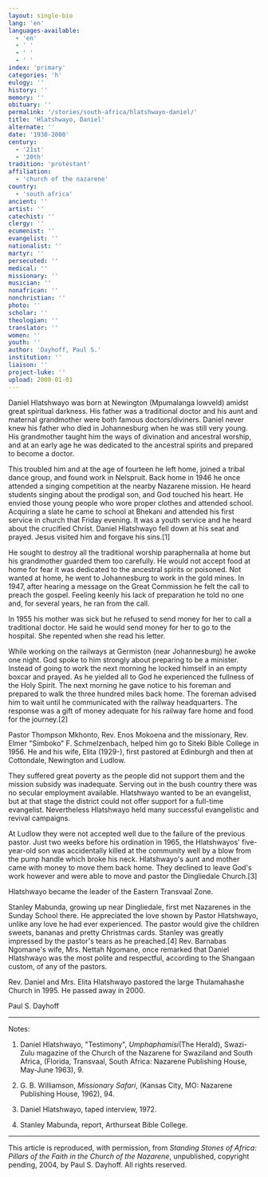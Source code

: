 ```yaml
---
layout: single-bio
lang: 'en'
languages-available:
  - 'en'
  - ' '
  - ' '
  - ' '
index: 'primary'
categories: 'h'
eulogy: ''
history: ''
memory: ''
obituary: ''
permalink: '/stories/south-africa/hlatshwayo-daniel/'
title: 'Hlatshwayo, Daniel'
alternate: ''
date: '1930-2000'
century:
  - '21st'
  - '20th'
tradition: 'protestant'
affiliation:
  - 'church of the nazarene'
country:
  - 'south africa'
ancient: ''
artist: ''
catechist: ''
clergy: ''
ecumenist: ''
evangelist: ''
nationalist: ''
martyr: ''
persecuted: ''
medical: ''
missionary: ''
musician: ''
nonafrican: ''
nonchristian: ''
photo: ''
scholar: ''
theologian: ''
translator: ''
women: ''
youth: ''
author: 'Dayhoff, Paul S.'
institution: ''
liaison: ''
project-luke: ''
upload: 2000-01-01
---
```



Daniel Hlatshwayo was born at Newington (Mpumalanga lowveld) amidst great spiritual darkness.  His father was a traditional doctor and his aunt and maternal grandmother were both famous doctors/diviners.  Daniel never knew his father who died in Johannesburg when he was still very young.  His grandmother taught him the ways of divination and ancestral worship, and at an early age he was dedicated to the ancestral spirits and prepared to become a doctor.

This troubled him and at the age of fourteen he left home, joined a tribal dance group, and found work in Nelspruit.  Back home in 1946 he once attended a singing competition at the nearby Nazarene mission.  He heard students singing about the prodigal son, and God touched his heart.  He envied those young people who wore proper clothes and attended school.  Acquiring a slate he came to school at Bhekani and attended his first service in church that Friday evening.  It was a youth service and he heard about the crucified Christ.  Daniel Hlatshwayo fell down at his seat and prayed.  Jesus visited him and forgave his sins.[1]

He sought to destroy all the traditional worship paraphernalia at home but his grandmother guarded them too carefully.  He would not accept food at home for fear it was dedicated to the ancestral spirits or poisoned.  Not wanted at home, he went to Johannesburg to work in the gold mines. In 1947, after hearing a message on the Great Commission he felt the call to preach the gospel.  Feeling keenly his lack of preparation he told no one and, for several years, he ran from the call.

In 1955 his mother was sick but he refused to send money for her to call a traditional doctor.  He said he would send money for her to go to the hospital.  She repented when she read his letter.

While working on the railways at Germiston (near Johannesburg) he awoke one night.  God spoke to him strongly about preparing to be a minister.  Instead of going to work the next morning he locked himself in an empty boxcar and prayed.  As he yielded all to God he experienced the fullness of the Holy Spirit.  The next morning he gave notice to his foreman and prepared to walk the three hundred miles back home.  The foreman advised him to wait until he communicated with the railway headquarters.  The response was a gift of money adequate for his railway fare home and food for the journey.[2]

Pastor Thompson Mkhonto, Rev. Enos Mokoena and the missionary, Rev. Elmer "Simboko" F. Schmelzenbach, helped him go to Siteki Bible College in 1956.  He and his wife, Elita (1929-), first pastored at Edinburgh and then at Cottondale, Newington and Ludlow.

They suffered great poverty as the people did not support them and the mission subsidy was inadequate.  Serving out in the bush country there was no secular employment available.  Hlatshwayo wanted to be an evangelist, but at that stage the district could not offer support for a full-time evangelist.  Nevertheless Hlatshwayo held many successful evangelistic and revival campaigns.

At Ludlow they were not accepted well due to the failure of the previous pastor.  Just two weeks before his ordination in 1965, the Hlatshwayos' five-year-old son was accidentally killed at the community well by a blow from the pump handle which broke his neck.  Hlatshwayo's aunt and mother came with money to move them back home.  They declined to leave God's work however and were able to move and pastor the Dingliedale Church.[3]

Hlatshwayo became the leader of the Eastern Transvaal Zone.

Stanley Mabunda, growing up near Dingliedale, first met Nazarenes in the Sunday School there.  He appreciated the love shown by Pastor Hlatshwayo, unlike any love he had ever experienced.  The pastor would give the children sweets, bananas and pretty Christmas cards.  Stanley was greatly impressed by the pastor's tears as he preached.[4] Rev. Barnabas Ngomane's wife, Mrs. Nettah Ngomane, once remarked that Daniel Hlatshwayo was the most polite and respectful, according to the Shangaan custom, of any of the pastors.

Rev. Daniel and Mrs. Elita Hlatshwayo pastored the large Thulamahashe Church in 1995.  He passed away in 2000.

Paul S. Dayhoff

---

Notes:

1. Daniel Hlatshwayo, "Testimony", *Umphaphamisi*(The Herald), Swazi-Zulu magazine of the Church of the Nazarene for Swaziland and South Africa, (Florida, Transvaal, South Africa: Nazarene Publishing House, May-June 1963), 9.

2. G. B. Williamson, *Missionary Safari*,  (Kansas City, MO: Nazarene Publishing House, 1962), 94.

3. Daniel Hlatshwayo, taped interview, 1972.

4. Stanley Mabunda, report, Arthurseat Bible College.

---

This article is reproduced, with permission, from *Standing Stones of Africa: Pillars of the Faith in the Church of the Nazarene*, unpublished, copyright pending, 2004, by Paul S. Dayhoff.  All rights reserved.